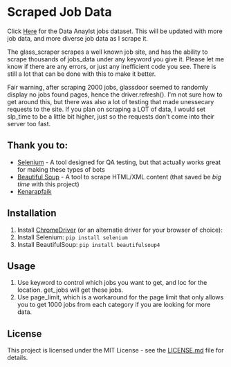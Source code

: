 # Scraped Job Data 


Click [Here](https://github.com/picklesueat/data_jobs_data/raw/master/DataAnalyst.csv) for the Data Anaylst jobs dataset.   This will be updated with more job data, and more diverse job data as I scrape it.  

The glass_scraper scrapes a well known job site, and  has the ability to scrape thousands of jobs_data under any keyword you give it.   Please let me know if there are any errors, or just any inefficient code you see.  There is still a lot that can be done with this to make it better.  

Fair warning, after scraping 2000 jobs, glassdoor seemed to randomly display no jobs found pages, hence the driver.refresh().  I'm not sure how to get around this, but there was also a lot of testing that made unessecary requests to the site.  If you plan on scraping a LOT of data, I would set slp_time to be a little bit higher, just so the requests don't come into their server too fast.

## Thank you to:

* [Selenium](https://selenium-python.readthedocs.io/) - A tool designed for QA testing, but that actually works great for making these types of bots
* [Beautiful Soup](https://www.crummy.com/software/BeautifulSoup/doc) - A tool to scrape HTML/XML content (that saved be *big time* with this project)
* [Kenarapfaik](https://github.com/arapfaik/scraping-glassdoor-selenium)

## Installation
1. Install [ChromeDriver](https://sites.google.com/a/chromium.org/chromedriver/) (or an alternatie driver for your browser of choice):
2. Install Selenium: `pip install selenium`
3. Install BeautifulSoup: `pip install beautifulsoup4`

## Usage
1. Use keyword to control which jobs you want to get, and loc for the location.  get_jobs will get these jobs.
2. Use page_limit, which is a workaround for the page limit that only allows you to get 1000 jobs from each category if you are looking for more data.


## License

This project is licensed under the MIT License - see the [LICENSE.md](https://github.com/harshibar/5-python-projects/blob/master/LICENSE) file for details.
